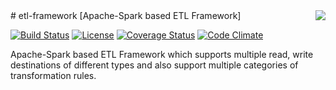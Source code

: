 <img src="https://github.com/abhioncbr/etl-framework/raw/develop/ETL.png" align="right">
# etl-framework [Apache-Spark based ETL Framework]

[![Build Status](https://travis-ci.com/abhioncbr/etl-framework.svg?branch=develop)](https://travis-ci.com/abhioncbr/etl-framework/)
[![License](http://img.shields.io/:license-Apache%202-blue.svg)](http://www.apache.org/licenses/LICENSE-2.0.txt)
[![Coverage Status](https://coveralls.io/repos/github/abhioncbr/etl-framework/badge.svg?branch=develop)](https://coveralls.io/github/abhioncbr/etl-framework?branch=develop)
[![Code Climate](https://codeclimate.com/github/codeclimate/codeclimate/badges/gpa.svg)](https://codeclimate.com/github/abhioncbr/etl-framework)

Apache-Spark based ETL Framework which supports multiple read, write destinations of different types and also support multiple categories of transformation rules.  